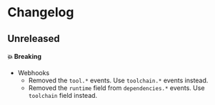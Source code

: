 # Changelog

## Unreleased

#### 💥 Breaking

- Webhooks
  - Removed the `tool.*` events. Use `toolchain.*` events instead.
  - Removed the `runtime` field from `dependencies.*` events. Use `toolchain` field instead.
